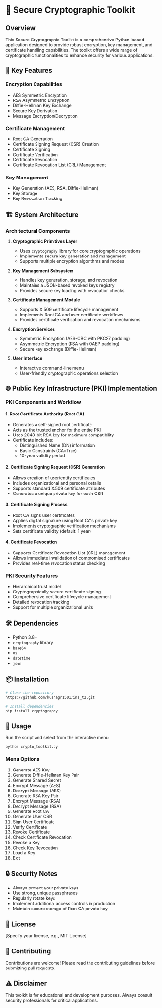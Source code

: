 # 🔐 Secure Cryptographic Toolkit

## Overview

This Secure Cryptographic Toolkit is a comprehensive Python-based application designed to provide robust encryption, key management, and certificate handling capabilities. The toolkit offers a wide range of cryptographic functionalities to enhance security for various applications.

## 🌟 Key Features

### Encryption Capabilities
- AES Symmetric Encryption
- RSA Asymmetric Encryption
- Diffie-Hellman Key Exchange
- Secure Key Derivation
- Message Encryption/Decryption

### Certificate Management
- Root CA Generation
- Certificate Signing Request (CSR) Creation
- Certificate Signing
- Certificate Verification
- Certificate Revocation
- Certificate Revocation List (CRL) Management

### Key Management
- Key Generation (AES, RSA, Diffie-Hellman)
- Key Storage
- Key Revocation Tracking

## 🏗️ System Architecture

### Architectural Components

1. **Cryptographic Primitives Layer**
   - Uses `cryptography` library for core cryptographic operations
   - Implements secure key generation and management
   - Supports multiple encryption algorithms and modes

2. **Key Management Subsystem**
   - Handles key generation, storage, and revocation
   - Maintains a JSON-based revoked keys registry
   - Provides secure key loading with revocation checks

3. **Certificate Management Module**
   - Supports X.509 certificate lifecycle management
   - Implements Root CA and user certificate workflows
   - Provides certificate verification and revocation mechanisms

4. **Encryption Services**
   - Symmetric Encryption (AES-CBC with PKCS7 padding)
   - Asymmetric Encryption (RSA with OAEP padding)
   - Secure key exchange (Diffie-Hellman)

5. **User Interface**
   - Interactive command-line menu
   - User-friendly cryptographic operations selection

## 🌐 Public Key Infrastructure (PKI) Implementation

### PKI Components and Workflow

#### 1. Root Certificate Authority (Root CA)
- Generates a self-signed root certificate
- Acts as the trusted anchor for the entire PKI
- Uses 2048-bit RSA key for maximum compatibility
- Certificate includes:
  - Distinguished Name (DN) information
  - Basic Constraints (CA=True)
  - 10-year validity period

#### 2. Certificate Signing Request (CSR) Generation
- Allows creation of user/entity certificates
- Includes organizational and personal details
- Supports standard X.509 certificate attributes
- Generates a unique private key for each CSR

#### 3. Certificate Signing Process
- Root CA signs user certificates
- Applies digital signature using Root CA's private key
- Implements cryptographic verification mechanisms
- Sets certificate validity (default: 1 year)

#### 4. Certificate Revocation
- Supports Certificate Revocation List (CRL) management
- Allows immediate invalidation of compromised certificates
- Provides real-time revocation status checking

### PKI Security Features
- Hierarchical trust model
- Cryptographically secure certificate signing
- Comprehensive certificate lifecycle management
- Detailed revocation tracking
- Support for multiple organizational units

## 🛠️ Dependencies

- Python 3.8+
- `cryptography` library
- `base64`
- `os`
- `datetime`
- `json`

## 📦 Installation

```bash
# Clone the repository
https://github.com/kushagr1501/ins_t2.git

# Install dependencies
pip install cryptography
```

## 🚀 Usage

Run the script and select from the interactive menu:

```bash
python crypto_toolkit.py
```

### Menu Options
1. Generate AES Key
2. Generate Diffie-Hellman Key Pair
3. Generate Shared Secret
4. Encrypt Message (AES)
5. Decrypt Message (AES)
6. Generate RSA Key Pair
7. Encrypt Message (RSA)
8. Decrypt Message (RSA)
9. Generate Root CA
10. Generate User CSR
11. Sign User Certificate
12. Verify Certificate
13. Revoke Certificate
14. Check Certificate Revocation
15. Revoke a Key
16. Check Key Revocation
17. Load a Key
18. Exit

## 🔒 Security Notes

- Always protect your private keys
- Use strong, unique passphrases
- Regularly rotate keys
- Implement additional access controls in production
- Maintain secure storage of Root CA private key

## 📄 License

[Specify your license, e.g., MIT License]

## 🤝 Contributing

Contributions are welcome! Please read the contributing guidelines before submitting pull requests.

## ⚠️ Disclaimer

This toolkit is for educational and development purposes. Always consult security professionals for critical applications.

